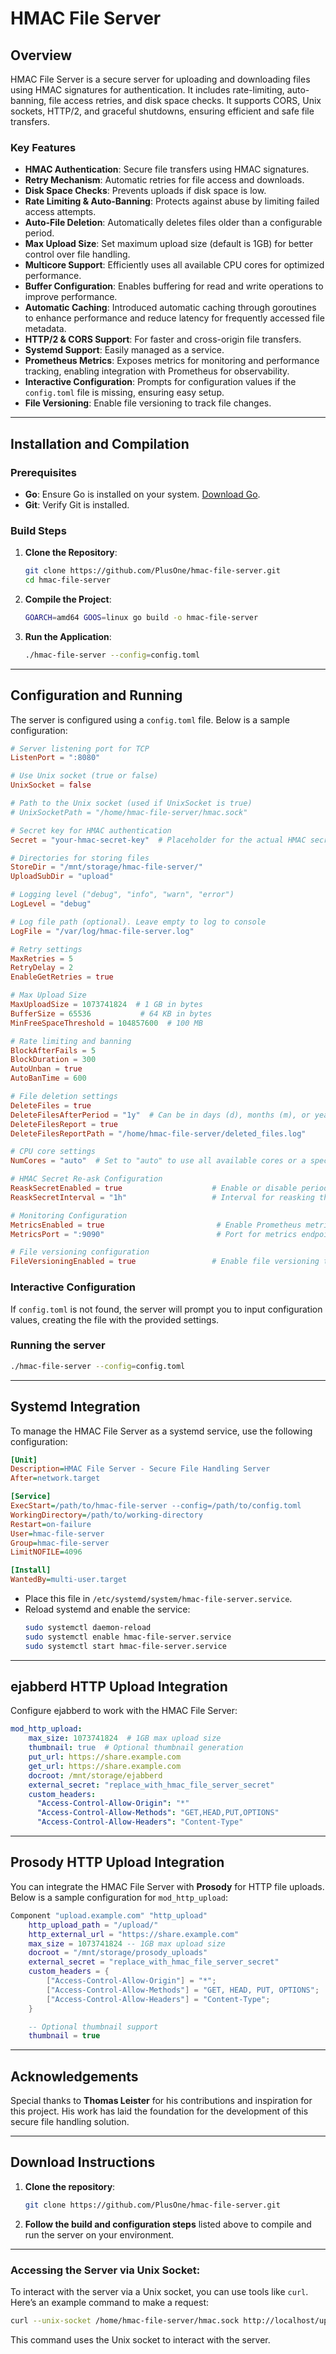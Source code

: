 
# HMAC File Server

## Overview

HMAC File Server is a secure server for uploading and downloading files using HMAC signatures for authentication. It includes rate-limiting, auto-banning, file access retries, and disk space checks. It supports CORS, Unix sockets, HTTP/2, and graceful shutdowns, ensuring efficient and safe file transfers.

### Key Features
- **HMAC Authentication**: Secure file transfers using HMAC signatures.
- **Retry Mechanism**: Automatic retries for file access and downloads.
- **Disk Space Checks**: Prevents uploads if disk space is low.
- **Rate Limiting & Auto-Banning**: Protects against abuse by limiting failed access attempts.
- **Auto-File Deletion**: Automatically deletes files older than a configurable period.
- **Max Upload Size**: Set maximum upload size (default is 1GB) for better control over file handling.
- **Multicore Support**: Efficiently uses all available CPU cores for optimized performance.
- **Buffer Configuration**: Enables buffering for read and write operations to improve performance.
- **Automatic Caching**: Introduced automatic caching through goroutines to enhance performance and reduce latency for frequently accessed file metadata.
- **HTTP/2 & CORS Support**: For faster and cross-origin file transfers.
- **Systemd Support**: Easily managed as a service.
- **Prometheus Metrics**: Exposes metrics for monitoring and performance tracking, enabling integration with Prometheus for observability.
- **Interactive Configuration**: Prompts for configuration values if the `config.toml` file is missing, ensuring easy setup.
- **File Versioning**: Enable file versioning to track file changes.

---

## Installation and Compilation

### Prerequisites
- **Go**: Ensure Go is installed on your system. [Download Go](https://golang.org/dl/).
- **Git**: Verify Git is installed.

### Build Steps

1. **Clone the Repository**:
   ```bash
   git clone https://github.com/PlusOne/hmac-file-server.git
   cd hmac-file-server
   ```

2. **Compile the Project**:
   ```bash
   GOARCH=amd64 GOOS=linux go build -o hmac-file-server
   ```

3. **Run the Application**:
   ```bash
   ./hmac-file-server --config=config.toml
   ```

---

## Configuration and Running

The server is configured using a `config.toml` file. Below is a sample configuration:

```toml
# Server listening port for TCP
ListenPort = ":8080"

# Use Unix socket (true or false)
UnixSocket = false

# Path to the Unix socket (used if UnixSocket is true)
# UnixSocketPath = "/home/hmac-file-server/hmac.sock"

# Secret key for HMAC authentication
Secret = "your-hmac-secret-key"  # Placeholder for the actual HMAC secret key

# Directories for storing files
StoreDir = "/mnt/storage/hmac-file-server/"
UploadSubDir = "upload"

# Logging level ("debug", "info", "warn", "error")
LogLevel = "debug"

# Log file path (optional). Leave empty to log to console
LogFile = "/var/log/hmac-file-server.log"

# Retry settings
MaxRetries = 5
RetryDelay = 2
EnableGetRetries = true

# Max Upload Size
MaxUploadSize = 1073741824  # 1 GB in bytes
BufferSize = 65536           # 64 KB in bytes
MinFreeSpaceThreshold = 104857600  # 100 MB

# Rate limiting and banning
BlockAfterFails = 5
BlockDuration = 300
AutoUnban = true
AutoBanTime = 600

# File deletion settings
DeleteFiles = true
DeleteFilesAfterPeriod = "1y"  # Can be in days (d), months (m), or years (y)
DeleteFilesReport = true
DeleteFilesReportPath = "/home/hmac-file-server/deleted_files.log"

# CPU core settings
NumCores = "auto"  # Set to "auto" to use all available cores or a specific number like "2", "4", etc.

# HMAC Secret Re-ask Configuration
ReaskSecretEnabled = true                    # Enable or disable periodic secret reasking
ReaskSecretInterval = "1h"                   # Interval for reasking the secret (e.g., "24h" for 24 hours)

# Monitoring Configuration
MetricsEnabled = true                         # Enable Prometheus metrics
MetricsPort = ":9090"                         # Port for metrics endpoint

# File versioning configuration
FileVersioningEnabled = true                 # Enable file versioning to track file changes
```

### Interactive Configuration
If `config.toml` is not found, the server will prompt you to input configuration values, creating the file with the provided settings.

### Running the server
```bash
./hmac-file-server --config=config.toml
```

---

## Systemd Integration

To manage the HMAC File Server as a systemd service, use the following configuration:

```ini
[Unit]
Description=HMAC File Server - Secure File Handling Server
After=network.target

[Service]
ExecStart=/path/to/hmac-file-server --config=/path/to/config.toml
WorkingDirectory=/path/to/working-directory
Restart=on-failure
User=hmac-file-server
Group=hmac-file-server
LimitNOFILE=4096

[Install]
WantedBy=multi-user.target
```

- Place this file in `/etc/systemd/system/hmac-file-server.service`.
- Reload systemd and enable the service:
  ```bash
  sudo systemctl daemon-reload
  sudo systemctl enable hmac-file-server.service
  sudo systemctl start hmac-file-server.service
  ```

---

## ejabberd HTTP Upload Integration

Configure ejabberd to work with the HMAC File Server:

```yaml
mod_http_upload:
    max_size: 1073741824  # 1GB max upload size
    thumbnail: true  # Optional thumbnail generation
    put_url: https://share.example.com
    get_url: https://share.example.com
    docroot: /mnt/storage/ejabberd
    external_secret: "replace_with_hmac_file_server_secret"
    custom_headers:
      "Access-Control-Allow-Origin": "*"
      "Access-Control-Allow-Methods": "GET,HEAD,PUT,OPTIONS"
      "Access-Control-Allow-Headers": "Content-Type"
```

---

## Prosody HTTP Upload Integration

You can integrate the HMAC File Server with **Prosody** for HTTP file uploads. Below is a sample configuration for `mod_http_upload`:

```lua
Component "upload.example.com" "http_upload"
    http_upload_path = "/upload/"
    http_external_url = "https://share.example.com"
    max_size = 1073741824 -- 1GB max upload size
    docroot = "/mnt/storage/prosody_uploads"
    external_secret = "replace_with_hmac_file_server_secret"
    custom_headers = {
        ["Access-Control-Allow-Origin"] = "*";
        ["Access-Control-Allow-Methods"] = "GET, HEAD, PUT, OPTIONS";
        ["Access-Control-Allow-Headers"] = "Content-Type";
    }

    -- Optional thumbnail support
    thumbnail = true
```

---

## Acknowledgements

Special thanks to **Thomas Leister** for his contributions and inspiration for this project. His work has laid the foundation for the development of this secure file handling solution.

---

## Download Instructions

1. **Clone the repository**:
   ```bash
   git clone https://github.com/PlusOne/hmac-file-server.git
   ```

2. **Follow the build and configuration steps** listed above to compile and run the server on your environment.

---

### Accessing the Server via Unix Socket:

To interact with the server via a Unix socket, you can use tools like `curl`. Here’s an example command to make a request:

```bash
curl --unix-socket /home/hmac-file-server/hmac.sock http://localhost/upload/
```

This command uses the Unix socket to interact with the server.
